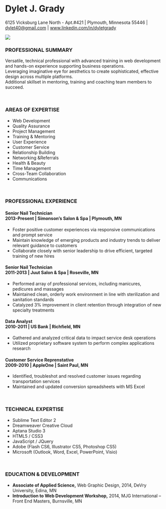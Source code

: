 <!DOCTYPE html>
<html>	
<head>
		<title>My Prime's HTML Resume Challenge 2015</title>
		<meta http-equiv="content-type" content="text/html; charset=UTF-8">
  		<meta content="utf-8"> 
		<link type="text/css" rel="stylesheet" href="stylesheet.css"/>
	</head>
<body>

<h1>Dylet J. Grady</h1>
<p>6125 Vicksburg Lane North - Apt.#421     |     Plymouth, Minnesota  55446     |     <a href="mailto:dylet40@gmail.com?">dylet40@gmail.com</a>    |     <a href="mailto:http://www.linkedin.com/in/dyletgrady?">www.linkedin.com/in/dyletgrady</a></p>
<img src="http://dgrady5.mydevryportfolio.com/Images/dylet_grady.jpg">

<br>
<h3>PROFESSIONAL SUMMARY</h3>
<p>
Versatile, technical professional with advanced training in web development and hands-on experience supporting business operations.<br>      
Leveraging imaginative eye for aesthetics to create sophisticated, effective design across multiple platforms.<br>       
Additional skillset in mentoring, training and coaching team members to succeed.<br></p>

<br>
<h3>AREAS OF EXPERTISE</h3>
	
<ul>
	<li>Web Development</li>     
	<li>Quality Assurance</li>  
	<li>Project Management</li>  
	<li>Training &amp; Mentoring</li> 
	<li>User Experience</li> 	 
	<li>Customer Service</li>	
	<li>Relationship Building</li> 
	<li>Networking &amp;Referrals</li> 	
	<li>Health &amp; Beauty</li> 
	<li>Time Management</li>
	<li>Cross-Team Collaboration</li>  
	<li>Communications</li>
</ul>	

<br>
<h3>PROFESSIONAL EXPERIENCE</h3>

<h4>Senior Nail Technician <br>2013-Present     |     Simonson’s Salon &amp; Spa     |     Plymouth, MN<br></h4>
<ul>
	<li> Foster positive customer experiences via responsive communications and prompt service</li>
	<li> Maintain knowledge of emerging products and industry trends to deliver relevant guidance to customers</li>
	<li> Collaborate closely with senior leadership to drive efficient, targeted training of new hires</li> 
</ul>

<h4>Senior Nail Technician<br>2011-2013     |     Juut Salon &amp; Spa     |     Roseville, MN<br></h4> 
<ul>
	<li> Performed array of professional services, including manicures, pedicures and massages</li>
	<li> Maintained clean, orderly work environment in line with sterilization and sanitation standards</li>
	<li> Catalyzed 3% improvement in client retention through integration of new specialty treatments</li> 
</ul>

<h4>Data Analyst<br>2010-2011     |     US Bank     |     Richfield, MN<br></h4>
<ul> 
	<li> Gathered and analyzed critical data to impact service desk operations</li>
	<li> Utilized proprietary software system to perform complex applications research</li>
</ul>

<h4>Customer Service Reprenstative<br>2009-2010     |     AppleOne     |     Saint Paul, MN<br></h4>
<ul> 
	<li> Identified, troubleshot and resolved customer issues regarding transportation services</li> 
	<li> Maintained and updated conversion spreadsheets with MS Excel</li>
</ul>
<br>

<h3>TECHNICAL EXPERTISE</h3>
<ul>
	<li> Sublime Text Editor 2</li>
	<li> Dreamweaver Creative Cloud</li>
	<li> Aptana Studio 3</li>
	<li> HTML5 / CSS3</li>
	<li> JavaScript / JQuery</li>
	<li> Adobe (Flash CS6, Illustrator CS5, Photoshop CS5)</li>
	<li> Microsoft (Outlook, Word, Excel, PowerPoint, Visio)</li>
</ul>

<br>
<h3>EDUCATION &amp;   DEVELOPMENT</h3>

<strong>
	<ul>
		<li> Associate of Applied Science,</strong> Web Graphic Design, 2014, DeVry University, Edina, MN<br></li><strong>
		<li> Introduction to Web Development Workshop,</strong> 2014, MJG International – Front End Masters, Burnsville, MN<br></li>
	</ul>
		</body>
</html>
